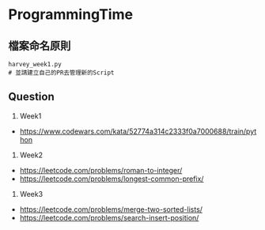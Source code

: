 # ProgrammingTime
## 檔案命名原則
```
harvey_week1.py
# 並請建立自己的PR去管理新的Script
```
## Question
1. Week1
* https://www.codewars.com/kata/52774a314c2333f0a7000688/train/python
1. Week2
* https://leetcode.com/problems/roman-to-integer/
* https://leetcode.com/problems/longest-common-prefix/
1. Week3
* https://leetcode.com/problems/merge-two-sorted-lists/
* https://leetcode.com/problems/search-insert-position/